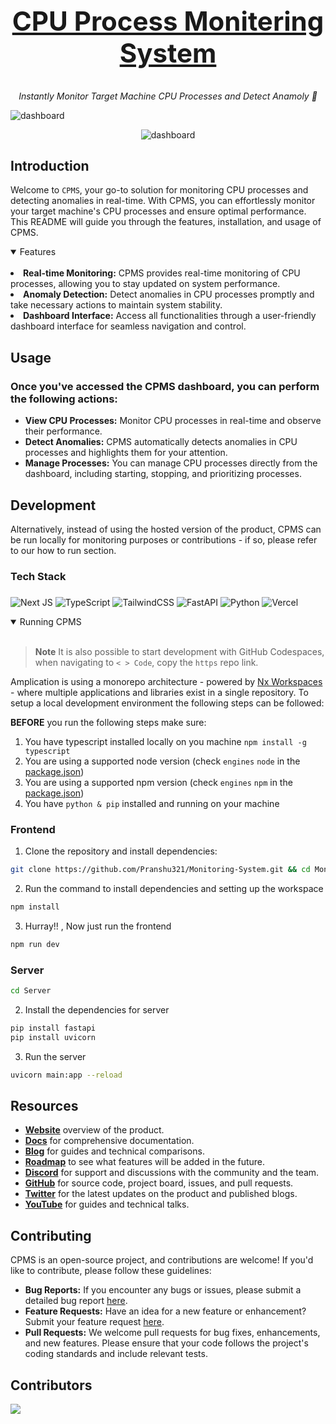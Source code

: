 <h1 align="center">
    <a href="https://telaverge-cpu-monitering.vercel.app">
       <h2>CPU Process Monitering System</h2>
    </a>
</h1>

<p align="center">
  <i align="center">Instantly Monitor Target Machine CPU Processes and Detect Anamoly 🚀</i>
</p>

<p>
    <img src="https://github.com/Pranshu321/Monitoring-System/assets/86917304/a8df2779-413b-4310-b900-3b55cd6ff61f" alt="dashboard"/>
</p>
<p align="center">
    <img src="https://github.com/Pranshu321/Monitoring-System/assets/86917304/27806ada-51a5-450d-8337-4de244950d4b" alt="dashboard"/>
</p>

## Introduction

Welcome to `CPMS`, your go-to solution for monitoring CPU processes and detecting anomalies in real-time. With CPMS, you can effortlessly monitor your target machine's CPU processes and ensure optimal performance. This README will guide you through the features, installation, and usage of CPMS.

<details open>
<summary>
 Features
</summary> <br 
             
*   **Real-time Monitoring:** CPMS provides real-time monitoring of CPU processes, allowing you to stay updated on system performance.
*   **Anomaly Detection:** Detect anomalies in CPU processes promptly and take necessary actions to maintain system stability.
*   **Dashboard Interface:** Access all functionalities through a user-friendly dashboard interface for seamless navigation and control.
    
</details>

## Usage 

### Once you've accessed the CPMS dashboard, you can perform the following actions:

*   **View CPU Processes:** Monitor CPU processes in real-time and observe their performance.   
*   **Detect Anomalies:** CPMS automatically detects anomalies in CPU processes and highlights them for your attention.   
*   **Manage Processes:** You can manage CPU processes directly from the dashboard, including starting, stopping, and prioritizing processes.

## Development

Alternatively, instead of using the hosted version of the product, CPMS can be run locally for monitoring purposes or contributions - if so, please refer to our how to run section.

### Tech Stack

###
![Next JS](https://img.shields.io/badge/Next-black?style=for-the-badge&logo=next.js&logoColor=white)
![TypeScript](https://img.shields.io/badge/typescript-%23007ACC.svg?style=for-the-badge&logo=typescript&logoColor=white)
![TailwindCSS](https://img.shields.io/badge/tailwindcss-%2338B2AC.svg?style=for-the-badge&logo=tailwind-css&logoColor=white)
![FastAPI](https://img.shields.io/badge/FastAPI-005571?style=for-the-badge&logo=fastapi)
![Python](https://img.shields.io/badge/python-3670A0?style=for-the-badge&logo=python&logoColor=ffdd54)
![Vercel](https://img.shields.io/badge/vercel-%23000000.svg?style=for-the-badge&logo=vercel&logoColor=white)

<details open>
<summary>
Running CPMS
</summary> <br />

> **Note**
> It is also possible to start development with GitHub Codespaces, when navigating to `< > Code`, copy the `https` repo link.

Amplication is using a monorepo architecture - powered by <a href="https://nx.dev">Nx Workspaces</a> - where multiple applications and libraries exist in a single repository. To setup a local development environment the following steps can be followed:

**BEFORE** you run the following steps make sure:
1. You have typescript installed locally on you machine ```npm install -g typescript```
2. You are using a supported node version (check `engines` `node` in the [package.json](./package.json))
3. You are using a supported npm version (check `engines` `npm` in the [package.json](./package.json))
4. You have `python & pip` installed and running on your machine


### Frontend

1. Clone the repository and install dependencies:
```bash
git clone https://github.com/Pranshu321/Monitoring-System.git && cd Monitoring-System/Frontend && npm install
```

2. Run the command to install dependencies and setting up the workspace
```bash
npm install
```

3. Hurray!! , Now just run the frontend
```bash
npm run dev
```

### Server

```bash
cd Server
```

2. Install the dependencies for server
```bash
pip install fastapi
pip install uvicorn
```

3. Run the server
```bash
uvicorn main:app --reload
```

</details>

## Resources

- **[Website](https://amplication.com)** overview of the product.
- **[Docs](https://docs.amplication.com)** for comprehensive documentation.
- **[Blog](https://amplication.com/blog)** for guides and technical comparisons.
- **[Roadmap](https://amplication.com/#roadmap)** to see what features will be added in the future.
- **[Discord](https://amplication.com/discord)** for support and discussions with the community and the team.
- **[GitHub](https://github.com/amplication/amplication)** for source code, project board, issues, and pull requests.
- **[Twitter](https://twitter.com/amplication)** for the latest updates on the product and published blogs.
- **[YouTube](https://www.youtube.com/c/Amplicationcom)** for guides and technical talks.

<a name="contributing_anchor"></a>
## Contributing

CPMS is an open-source project, and contributions are welcome! If you'd like to contribute, please follow these guidelines:

*   **Bug Reports:** If you encounter any bugs or issues, please submit a detailed bug report [here](https://github.com/Pranshu321/Monitoring-System/issues).
*   **Feature Requests:** Have an idea for a new feature or enhancement? Submit your feature request [here](https://github.com/Pranshu321/Monitoring-System/issues). 
*   **Pull Requests:** We welcome pull requests for bug fixes, enhancements, and new features. Please ensure that your code follows the project's coding standards and include relevant tests.


## Contributors

<!---
npx contributor-faces --exclude "*bot*" --limit 70 --repo "https://github.com/amplication/amplication"

change the height and width for each of the contributors from 80 to 50.
--->

[//]: contributor-faces
<a href="https://github.com/Pranshu321/Monitoring-System/graphs/contributors">
  <img src="https://contrib.rocks/image?repo=Pranshu321/Monitoring-System" />
</a>

[//]: contributor-faces
